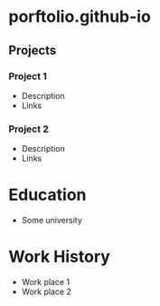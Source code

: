 # porftolio.github-io

## Projects
### Project 1
- Description
- Links

### Project 2
- Description
- Links

# Education
- Some university

# Work  History
- Work place 1
- Work place 2
